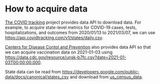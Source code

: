 # How to acquire data

[The COVID tracking](https://covidtracking.com/) project provides data API to download data. For example, to acquire state-level metrics for COVID-19 cases, tests, hospitalizations, and outcomes from 2020/01/13 to 2021/03/07, we can use https://api.covidtracking.com/v1/states/daily.csv.

[Centers for Disease Contol and Prevention](https://data.cdc.gov/Vaccinations/COVID-19-Vaccinations-in-the-United-States-Jurisdi/unsk-b7fc) also provides data API so that we can acquire vaccination data on 2021-01-03 using https://data.cdc.gov/resource/unsk-b7fc.csv?date=2021-01-03T00:00:00.000.

State data can be read from https://developers.google.com/public-data/docs/canonical/states_csv and download from [us_census_data](https://github.com/COVID19Tracking/associated-data/tree/master/us_census_data).
